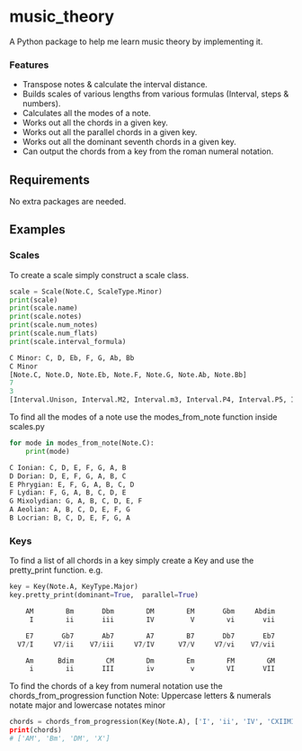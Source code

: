 
# music_theory

A Python package to help me learn music theory by implementing it.
 
 ### Features
- Transpose notes & calculate the interval distance.
- Builds scales of various lengths from various formulas (Interval, steps & numbers).
- Calculates all the modes of a note.
- Works out all the chords in a given key.
- Works out all the parallel chords in a given key.
- Works out all the dominant seventh chords in a given key.
- Can output the chords from a key from the roman numeral notation.  
  

## Requirements

No extra packages are needed.

## Examples

### Scales
To create a scale simply construct a scale class.

```python
scale = Scale(Note.C, ScaleType.Minor)
print(scale)
print(scale.name)
print(scale.notes)
print(scale.num_notes)
print(scale.num_flats)
print(scale.interval_formula)
```

```python
C Minor: C, D, Eb, F, G, Ab, Bb
C Minor
[Note.C, Note.D, Note.Eb, Note.F, Note.G, Note.Ab, Note.Bb]
7
3
[Interval.Unison, Interval.M2, Interval.m3, Interval.P4, Interval.P5, Interval.m6, Interval.m7]
```

To find all the modes of a note use the modes_from_note function inside scales.py

```python
for mode in modes_from_note(Note.C):
    print(mode)
```

```python
C Ionian: C, D, E, F, G, A, B
D Dorian: D, E, F, G, A, B, C
E Phrygian: E, F, G, A, B, C, D
F Lydian: F, G, A, B, C, D, E
G Mixolydian: G, A, B, C, D, E, F
A Aeolian: A, B, C, D, E, F, G
B Locrian: B, C, D, E, F, G, A
```

### Keys
To find a list of all chords in a key simply create a Key and use the pretty_print function. e.g.
```python
key = Key(Note.A, KeyType.Major)
key.pretty_print(dominant=True,  parallel=True)
```

```python
    AM        Bm       Dbm        DM        EM       Gbm     Abdim
     I        ii       iii        IV         V        vi       vii

    E7       Gb7       Ab7        A7        B7       Db7       Eb7
  V7/I     V7/ii    V7/iii     V7/IV      V7/V     V7/vi    V7/vii

    Am      Bdim        CM        Dm        Em        FM        GM
     i        ii       III        iv         v        VI       VII
```

To find the chords of a key from numeral notation use the chords_from_progression function
Note: Uppercase letters & numerals notate major and lowercase notates minor
```python
chords = chords_from_progression(Key(Note.A), ['I', 'ii', 'IV', 'CXIIMII-invalid''])
print(chords)
# ['AM', 'Bm', 'DM', 'X']
```